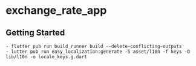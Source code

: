 # exchange_rate_app

## Getting Started
    - flutter pub run build_runner build --delete-conflicting-outputs
    - lutter pub run easy_localization:generate -S asset/l10n -f keys -O lib/l10n -o locale_keys.g.dart
